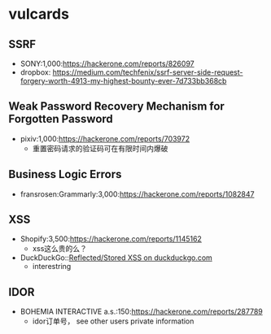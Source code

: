 # vulcards

## SSRF
- SONY:1,000:https://hackerone.com/reports/826097
- dropbox: https://medium.com/techfenix/ssrf-server-side-request-forgery-worth-4913-my-highest-bounty-ever-7d733bb368cb


## Weak Password Recovery Mechanism for Forgotten Password
- pixiv:1,000:https://hackerone.com/reports/703972
  - 重置密码请求的验证码可在有限时间内爆破


## Business Logic Errors
- fransrosen:Grammarly:3,000:https://hackerone.com/reports/1082847


## XSS
- Shopify:3,500:https://hackerone.com/reports/1145162
  - xss这么贵的么？
- DuckDuckGo::[Reflected/Stored XSS on duckduckgo.com](https://hackerone.com/reports/1110229)
  - interestring

## IDOR
- BOHEMIA INTERACTIVE a.s.:150:https://hackerone.com/reports/287789
   - idor订单号， see other users private information
